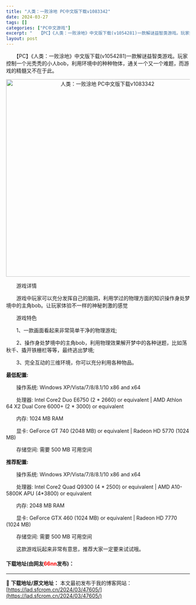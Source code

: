 ```yaml
---
title: "人类：一败涂地 PC中文版下载v1083342"
date: 2024-03-27
tags: []
categories: ["PC中文游戏"]
excerpt: "　　【PC】《人类：一败涂地》中文版下载(v1054281)一款解谜益智类游戏。玩家控制一个光秃秃的小人bob，利用环境中的种种物体，通关一个又一个难题，而游戏的精髓又不在于此。 　　游戏详情 　　游戏中玩家可以充分发挥自己的脑洞，利用学过的物理方面的知识操作身处梦境中的主角bob。让玩家体验不一样&hellip;"
layout: post
---
```


 <p>　　【PC】《人类：一败涂地》中文版下载(v1054281)一款解谜益智类游戏。玩家控制一个光秃秃的小人bob，利用环境中的种种物体，通关一个又一个难题，而游戏的精髓又不在于此。</p> <p align="center"><img align="" border="0" src="https://lad.sfcrom.cn/wp-content/uploads/2024/03/20240327_66037b319014b.webp" width="540" alt="人类：一败涂地 PC中文版下载v1083342" /></p> <p>　　游戏详情</p> <p>　　游戏中玩家可以充分发挥自己的脑洞，利用学过的物理方面的知识操作身处梦境中的主角bob。让玩家体验不一样的神秘刺激的感觉</p> <p>　　游戏特色</p> <p>　　1、一款画面看起来非常简单干净的物理游戏;</p> <p>　　2、操作身处梦境中的主角bob，利用物理效果解开梦中的各种谜题，比如荡秋千、撬开铁栅栏等等，最终逃出梦境;</p> <p>　　3、完全互动的三维环境，你可以充分利用各种物品。</p> <p><strong>最低配置:</strong></p> <p>　　操作系统: Windows XP/Vista/7/8/8.1/10 x86 and x64</p> <p>　　处理器: Intel Core2 Duo E6750 (2 * 2660) or equivalent | AMD Athlon 64 X2 Dual Core 6000+ (2 * 3000) or equivalent</p> <p>　　内存: 1024 MB RAM</p> <p>　　显卡: GeForce GT 740 (2048 MB) or equivalent | Radeon HD 5770 (1024 MB)</p> <p>　　存储空间: 需要 500 MB 可用空间</p> <p><strong>推荐配置:</strong></p> <p>　　操作系统: Windows XP/Vista/7/8/8.1/10 x86 and x64</p> <p>　　处理器: Intel Core2 Quad Q9300 (4 * 2500) or equivalent | AMD A10-5800K APU (4*3800) or equivalent</p> <p>　　内存: 2048 MB RAM</p> <p>　　显卡: GeForce GTX 460 (1024 MB) or equivalent | Radeon HD 7770 (1024 MB)</p> <p>　　存储空间: 需要 500 MB 可用空间</p> <p>　　这款游戏玩起来非常有意思，推荐大家一定要来试试哦。</p> <p><h4>下载地址(由网友<font color="red">66nn</font>发布)：</h4></p> 

---
📖 **下载地址/原文地址：** 本文最初发布于我的博客网站：[https://lad.sfcrom.cn/2024/03/47605/](https://lad.sfcrom.cn/2024/03/47605/)
